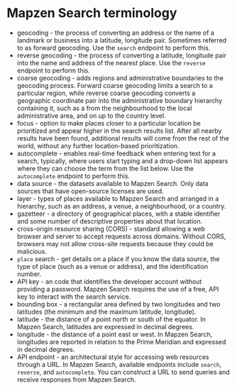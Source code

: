 # Mapzen Search terminology

- geocoding - the process of converting an address or the name of a landmark or business into a latitude, longitude pair. Sometimes referred to as forward geocoding. Use the `search` endpoint to perform this.
- reverse geocoding - the process of converting a latitude, longitude pair into the name and address of the nearest place. Use the `reverse` endpoint to perform this.
- coarse geocoding - adds regions and administrative boundaries to the geocoding process. Forward coarse geocoding limits a search to a particular region, while reverse coarse geocoding converts a geographic coordinate pair into the administrative boundary hierarchy containing it, such as a from the neighbourhood to the local administrative area, and on up to the country level.
- focus - option to make places closer to a particular location be prioritized and appear higher in the search results list. After all nearby results have been found, additional results will come from the rest of the world, without any further location-based prioritization.
- autocomplete - enables real-time feedback when entering text for a search, typically, where users start typing and a drop-down list appears where they can choose the term from the list below. Use the `autocomplete` endpoint to perform this.
- data source - the datasets available to Mapzen Search. Only data sources that have open-source licenses are used.
- layer - types of places available to Mapzen Search and arranged in a hierarchy, such as an address, a venue, a neighbourhood, or a country.
- gazetteer - a directory of geographical places, with a stable identifier and some number of descriptive properties about that location.
- cross-origin resource sharing (CORS) - standard allowing a web browser and server to accept requests across domains. Without CORS, browsers may not allow cross-site requests because they could be malicious.
- `place` search - get details on a place if you know the data source, the type of place (such as a venue or address), and the identification number.
- API key - an code that identifies the developer account without providing a password. Mapzen Search requires the use of a free, API key to interact with the search service.
- bounding box - a rectangular area defined by two longitudes and two latitudes (the minimum and the maximum latitude, longitude).
- latitude - the distance of a point north or south of the equator. In Mapzen Search, latitudes are expressed in decimal degrees.
- longitude - the distance of a point east or west. In Mapzen Search, longitudes are reported in relation to the Prime Meridian and expressed in decimal degrees.
- API endpoint - an architectural style for accessing web resources through a URL. In Mapzen Search, available endpoints include `search`, `reverse`, and `autocomplete`. You can construct a URL to send queries and receive responses from Mapzen Search.
